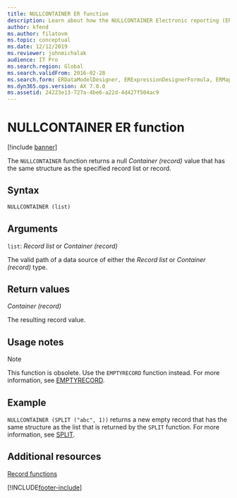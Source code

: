 ```yaml
---
title: NULLCONTAINER ER function
description: Learn about how the NULLCONTAINER Electronic reporting (ER) function is used, including syntax strings, arguments, return values, usage notes, and examples.
author: kfend
ms.author: filatovm
ms.topic: conceptual
ms.date: 12/12/2019
ms.reviewer: johnmichalak
audience: IT Pro
ms.search.region: Global
ms.search.validFrom: 2016-02-28
ms.search.form: ERDataModelDesigner, ERExpressionDesignerFormula, ERMappedFormatDesigner, ERModelMappingDesigner
ms.dyn365.ops.version: AX 7.0.0
ms.assetid: 24223e13-727a-4be6-a22d-4d427f504ac9
---
```


# NULLCONTAINER ER function

[!include [banner](../includes/banner.md)]

The `NULLCONTAINER` function returns a null *Container (record)* value that has the same structure as the specified record list or record.

## Syntax

```vb
NULLCONTAINER (list)
```

## Arguments

`list`: *Record list* or *Container (record)*

The valid path of a data source of either the *Record list* or *Container (record)* type.

## Return values

*Container (record)*

The resulting record value.

## Usage notes

> [!NOTE] 
> This function is obsolete. Use the `EMPTYRECORD` function instead. For more information, see [EMPTYRECORD](er-functions-record-emptyrecord.md).

## Example

`NULLCONTAINER (SPLIT ("abc", 1))` returns a new empty record that has the same structure as the list that is returned by the `SPLIT` function. For more information, see [SPLIT](er-functions-list-split.md).

## Additional resources

[Record functions](er-functions-category-record.md)


[!INCLUDE[footer-include](../../../includes/footer-banner.md)]
